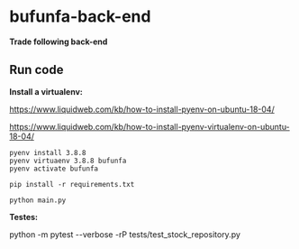 # bufunfa-back-end

**Trade following back-end**

## Run code

**Install a virtualenv:**

https://www.liquidweb.com/kb/how-to-install-pyenv-on-ubuntu-18-04/

https://www.liquidweb.com/kb/how-to-install-pyenv-virtualenv-on-ubuntu-18-04/

````
pyenv install 3.8.8
pyenv virtuaenv 3.8.8 bufunfa
pyenv activate bufunfa

pip install -r requirements.txt

python main.py
````
**Testes:**

python -m pytest --verbose -rP tests/test_stock_repository.py
